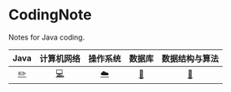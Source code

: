 # CodingNote
Notes for Java coding.

|                             Java                             |                          计算机网络                          |                           操作系统                           |                            数据库                            |                        数据结构与算法                        |
| :----------------------------------------------------------: | :----------------------------------------------------------: | :----------------------------------------------------------: | :----------------------------------------------------------: | :----------------------------------------------------------: |
| [✏️](https://github.com/Geshengyu/CodingNote/blob/master/%E4%B8%80%E3%80%81Java.md) | [💻](https://github.com/Geshengyu/CodingNote/blob/master/%E4%BA%8C%E3%80%81%E8%AE%A1%E7%AE%97%E6%9C%BA%E7%BD%91%E7%BB%9C.md) | [☁️](https://github.com/Geshengyu/CodingNote/blob/master/%E4%B8%89%E3%80%81Linux.md) | [💾](https://github.com/Geshengyu/CodingNote/blob/master/%E5%9B%9B%E3%80%81%E6%95%B0%E6%8D%AE%E5%BA%93.md) | [📝](https://github.com/Geshengyu/CodingNote/blob/master/%E4%BA%94%E3%80%81%E6%95%B0%E6%8D%AE%E7%BB%93%E6%9E%84%E4%B8%8E%E7%AE%97%E6%B3%95.md) |

